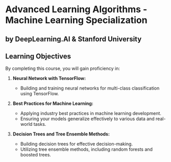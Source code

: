# Advanced Learning Algorithms - Machine Learning Specialization

## by DeepLearning.AI & Stanford University

## Learning Objectives

By completing this course, you will gain proficiency in:

1. **Neural Network with TensorFlow:**
   - Building and training neural networks for multi-class classification using TensorFlow.

2. **Best Practices for Machine Learning:**
   - Applying industry best practices in machine learning development.
   - Ensuring your models generalize effectively to various data and real-world tasks.

3. **Decision Trees and Tree Ensemble Methods:**
   - Building decision trees for effective decision-making.
   - Utilizing tree ensemble methods, including random forests and boosted trees.

